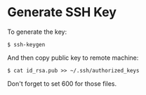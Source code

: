 # Generate SSH Key

To generate the key:

  ```console
$ ssh-keygen
  ```

And then copy public key to remote machine:

  ```console
$ cat id_rsa.pub >> ~/.ssh/authorized_keys
  ```

Don't forget to set 600 for those files.
